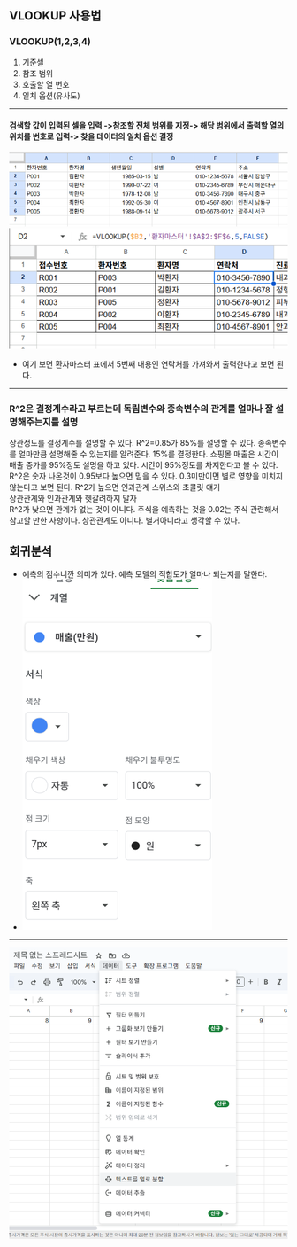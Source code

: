 ## VLOOKUP 사용법
### VLOOKUP(1,2,3,4)
1. 기준셀
2. 참조 범위
1. 호출할 열 번호
1. 일치 옵션(유사도)<br>
----

 #### 검색할 값이 입력된 셀을 입력 ->참조할 전체 범위를 지정-> 해당 범위에서 출력할 열의 위치를 번호로 입력-> 찾을 데이터의 일치 옵션 결정
![alt text](image-5.png)
![alt text](image-6.png)<br>
- 여기 보면 환자마스터 표에서 5번째 내용인 연락처를 가져와서 출력한다고 보면 된다.
---
### R^2은 결정계수라고 부르는데 독립변수와 종속변수의 관계를 얼마나 잘 설명해주는지를 설명
상관정도를 결정계수를 설명할 수 있다. R^2=0.85가 85%를 설명할 수 있다. 종속변수를 얼마만큼 설명해줄 수 있는지를 알려준다.
15%를 결정한다. 쇼핑몰 매출은 
시간이 매출 증가를 95%정도 설명을 하고 있다. 시간이 95%정도를 차지한다고 볼 수 있다. <br>
R^2은 숫자 나온것이 0.95보다 높으면 믿을 수 있다. 0.3미만이면 별로 영향을 미치지 않는다고 보면 된다. R^2가 높으면 인과관계
스위스와 초콜릿 얘기<br>
상관관계와 인과관계와 헷갈려하지 말자
<br>R^2가 낮으면 관계가 없는 것이 아니다. 주식을 예측하는 것을 0.02는 주식 관련해서 참고할 만한 사항이다. 상관관계도 아니다. 별거아니라고 생각할 수 있다. 
## 회귀분석
- 예측의 점수니깐 의미가 있다. 예측 모델의 적합도가 얼마나 되는지를 말한다. 
- ![alt text](image-7.png)
---
![alt text](image-8.png)